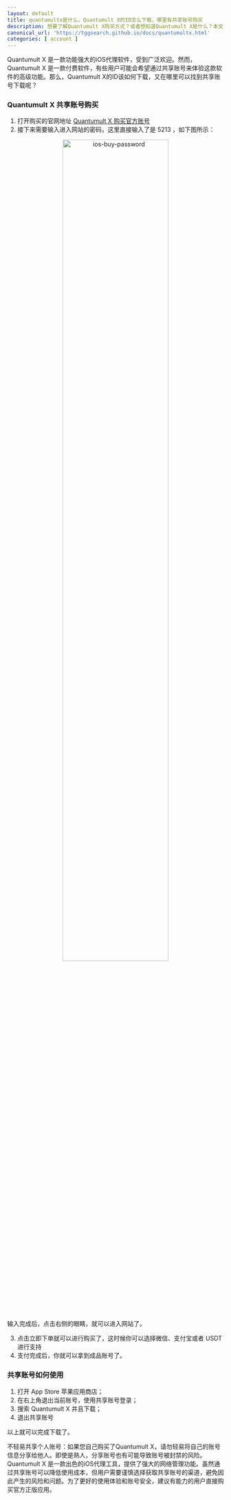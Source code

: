 ```yaml
---
layout: default
title: quantumultx是什么，Quantumult X的ID怎么下载，哪里有共享账号购买
description: 想要了解Quantumult X购买方式？或者想知道Quantumult X是什么？本文为你详细解析。Quantumult X 是一款功能强大的iOS代理软件，提供流量管理、网络分析等多项功能。如果你正考虑入手Quantumult X，本文不仅为你介绍了如何购买，还提供了获取共享账号的建议。无论是通过App Store正规购买，还是寻找可靠的共享账号，这里都有你需要的答案。了解Quantumult X购买方法，安全享受网络自由！
canonical_url: 'https://tggsearch.github.io/docs/quantumultx.html'
categories: [ account ]
---
```

Quantumult X 是一款功能强大的iOS代理软件，受到广泛欢迎。然而，Quantumult X 是一款付费软件，有些用户可能会希望通过共享账号来体验这款软件的高级功能。那么，Quantumult X的ID该如何下载，又在哪里可以找到共享账号下载呢？

### Quantumult X 共享账号购买

1. 打开购买的官网地址 [Quantumult X 购买官方账号](./302.html?target=http://tggsearch.shop?from=10664&cid=2&mid=87)
2. 接下来需要输入进入网站的密码，这里直接输入了是 5213 ，如下图所示：

<div align=center>
    <img alt="ios-buy-password" src="https://cdn.jsdelivr.net/gh/tggsearch/tggsearch.github.io/assets/img/twitter-buy-password.webp" class="page-img" width="70%" onerror="this.onerror=null;this.src='/assets/img/twitter-buy-password.webp'" />
</div>

输入完成后，点击右侧的眼睛，就可以进入网站了。

3. 点击立即下单就可以进行购买了，这时候你可以选择微信、支付宝或者 USDT 进行支持
4. 支付完成后，你就可以拿到成品账号了。

### 共享账号如何使用

1. 打开 App Store 苹果应用商店；
2. 在右上角退出当前账号，使用共享账号登录；
3. 搜索 Quantumult X 并且下载；
4. 退出共享账号

以上就可以完成下载了。


不轻易共享个人账号：如果您自己购买了Quantumult X，请勿轻易将自己的账号信息分享给他人。即使是熟人，分享账号也有可能导致账号被封禁的风险。Quantumult X 是一款出色的iOS代理工具，提供了强大的网络管理功能。虽然通过共享账号可以降低使用成本，但用户需要谨慎选择获取共享账号的渠道，避免因此产生的风险和问题。为了更好的使用体验和账号安全，建议有能力的用户直接购买官方正版应用。
